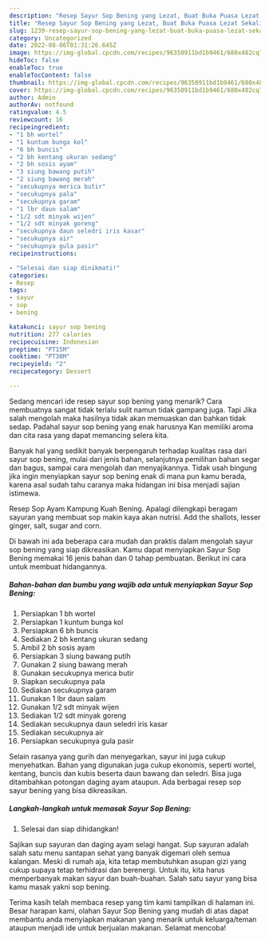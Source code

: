```yaml
---
description: "Resep Sayur Sop Bening yang Lezat, Buat Buka Puasa Lezat Sekali"
title: "Resep Sayur Sop Bening yang Lezat, Buat Buka Puasa Lezat Sekali"
slug: 1239-resep-sayur-sop-bening-yang-lezat-buat-buka-puasa-lezat-sekali
category: Uncategorized
date: 2022-08-06T01:31:26.645Z
image: https://img-global.cpcdn.com/recipes/96350911bd1b9461/680x482cq70/sayur-sop-bening-foto-resep-utama.jpg
hideToc: false
enableToc: true
enableTocContent: false
thumbnail: https://img-global.cpcdn.com/recipes/96350911bd1b9461/680x482cq70/sayur-sop-bening-foto-resep-utama.jpg
cover: https://img-global.cpcdn.com/recipes/96350911bd1b9461/680x482cq70/sayur-sop-bening-foto-resep-utama.jpg
author: Admin
authorAv: notfound
ratingvalue: 4.5
reviewcount: 16
recipeingredient:
- "1 bh wortel"
- "1 kuntum bunga kol"
- "6 bh buncis"
- "2 bh kentang ukuran sedang"
- "2 bh sosis ayam"
- "3 siung bawang putih"
- "2 siung bawang merah"
- "secukupnya merica butir"
- "secukupnya pala"
- "secukupnya garam"
- "1 lbr daun salam"
- "1/2 sdt minyak wijen"
- "1/2 sdt minyak goreng"
- "secukupnya daun seledri iris kasar"
- "secukupnya air"
- "secukupnya gula pasir"
recipeinstructions:

- "Selesai dan siap dinikmati!"
categories:
- Resep
tags:
- sayur
- sop
- bening

katakunci: sayur sop bening 
nutrition: 277 calories
recipecuisine: Indonesian
preptime: "PT15M"
cooktime: "PT30M"
recipeyield: "2"
recipecategory: Dessert

---
```



Sedang mencari ide resep sayur sop bening yang menarik? Cara membuatnya sangat tidak terlalu sulit namun tidak gampang juga. Tapi Jika salah mengolah maka hasilnya tidak akan memuaskan dan bahkan tidak sedap. Padahal sayur sop bening yang enak harusnya Kan memiliki aroma dan cita rasa yang dapat memancing selera kita.


Banyak hal yang sedikit banyak berpengaruh terhadap kualitas rasa dari sayur sop bening, mulai dari jenis bahan, selanjutnya pemilihan bahan segar dan bagus, sampai cara mengolah dan menyajikannya. Tidak usah bingung jika ingin menyiapkan sayur sop bening enak di mana pun kamu berada, karena asal sudah tahu caranya maka hidangan ini bisa menjadi sajian istimewa.

Resep Sop Ayam Kampung Kuah Bening. Apalagi dilengkapi beragam sayuran yang membuat sop makin kaya akan nutrisi. Add the shallots, lesser ginger, salt, sugar and corn.


Di bawah ini ada beberapa cara mudah dan praktis dalam mengolah sayur sop bening yang siap dikreasikan. Kamu dapat menyiapkan Sayur Sop Bening memakai 16 jenis bahan dan 0 tahap pembuatan. Berikut ini cara untuk membuat hidangannya.

<!--inarticleads1-->

##### Bahan-bahan dan bumbu yang wajib ada untuk menyiapkan Sayur Sop Bening:

1. Persiapkan 1 bh wortel
1. Persiapkan 1 kuntum bunga kol
1. Persiapkan 6 bh buncis
1. Sediakan 2 bh kentang ukuran sedang
1. Ambil 2 bh sosis ayam
1. Persiapkan 3 siung bawang putih
1. Gunakan 2 siung bawang merah
1. Gunakan secukupnya merica butir
1. Siapkan secukupnya pala
1. Sediakan secukupnya garam
1. Gunakan 1 lbr daun salam
1. Gunakan 1/2 sdt minyak wijen
1. Sediakan 1/2 sdt minyak goreng
1. Sediakan secukupnya daun seledri iris kasar
1. Sediakan secukupnya air
1. Persiapkan secukupnya gula pasir


Selain rasanya yang gurih dan menyegarkan, sayur ini juga cukup menyehatkan. Bahan yang digunakan juga cukup ekonomis, seperti wortel, kentang, buncis dan kubis beserta daun bawang dan seledri. Bisa juga ditambahkan potongan daging ayam ataupun. Ada berbagai resep sop sayur bening yang bisa dikreasikan. 

<!--inarticleads2-->

##### Langkah-langkah untuk memasak Sayur Sop Bening:


1. Selesai dan siap dihidangkan!

Sajikan sup sayuran dan daging ayam selagi hangat. Sup sayuran adalah salah satu menu santapan sehat yang banyak digemari oleh semua kalangan. Meski di rumah aja, kita tetap membutuhkan asupan gizi yang cukup supaya tetap terhidrasi dan berenergi. Untuk itu, kita harus memperbanyak makan sayur dan buah-buahan. Salah satu sayur yang bisa kamu masak yakni sop bening. 

Terima kasih telah membaca resep yang tim kami tampilkan di halaman ini. Besar harapan kami, olahan Sayur Sop Bening yang mudah di atas dapat membantu anda menyiapkan makanan yang menarik untuk keluarga/teman ataupun menjadi ide untuk berjualan makanan. Selamat mencoba!
